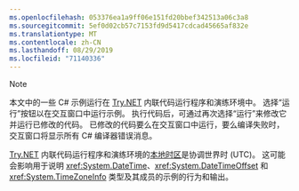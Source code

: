 ```yaml
---
ms.openlocfilehash: 053376ea1a9ff06e151fd20bbef342513a06c3a8
ms.sourcegitcommit: 5ef0d02cb57c7153fd9d5417cdcad45665af832e
ms.translationtype: MT
ms.contentlocale: zh-CN
ms.lasthandoff: 08/29/2019
ms.locfileid: "71140336"
---
```


> [!NOTE]
> 本文中的一些 C# 示例运行在 [Try.NET](https://try.dot.net) 内联代码运行程序和演练环境中。 选择“运行”按钮以在交互窗口中运行示例。 执行代码后，可通过再次选择“运行”来修改它并运行已修改的代码。 已修改的代码要么在交互窗口中运行，要么编译失败时，交互窗口将显示所有 C# 编译器错误消息。
>  
> [Try.NET](https://try.dot.net) 内联代码运行程序和演练环境的[本地时区](xref:System.TimeZoneInfo.Local)是协调世界时 (UTC)。 这可能会影响用于说明 <xref:System.DateTime>、<xref:System.DateTimeOffset> 和 <xref:System.TimeZoneInfo> 类型及其成员的示例的行为和输出。
